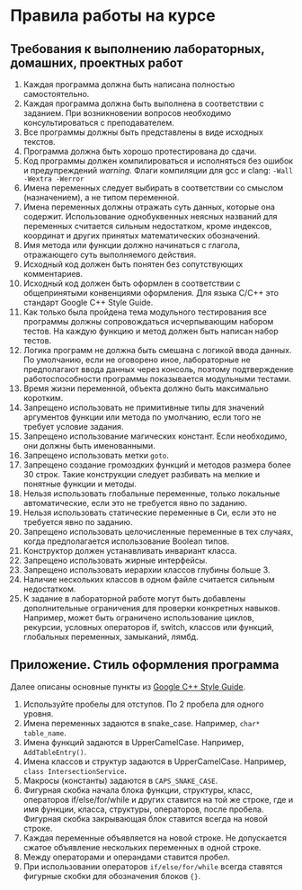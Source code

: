 # Правила работы на курсе

## Требования к выполнению лабораторных, домашних, проектных работ

1. Каждая программа должна быть написана полностью самостоятельно.
2. Каждая программа должна быть выполнена в соответствии с заданием. При возникновении вопросов необходимо консультироваться с преподавателем.
3. Все программы должны быть представлены в виде исходных текстов.
4. Программа должна быть хорошо протестирована до сдачи.
5. Код программы должен компилироваться и исполняться без ошибок и предупреждений *warning*. Флаги компиляции для gcc и clang: `-Wall -Wextra -Werror`
6. Имена переменных следует выбирать в соответствии со смыслом (назначением), а не типом переменной.
7. Имена переменных должны отражать суть данных, которые она содержит. Использование однобуквенных неясных названий для переменных считается сильным недостатком, кроме индексов, координат и других принятых математических обозначений.
8. Имя метода или функции должно начинаться с глагола, отражающего суть выполняемого действия.
9. Исходный код должен быть понятен без сопутствующих комментариев.
10. Исходный код должен быть оформлен в соответствии с общепринятыми конвенциями оформления. Для языка C/С++ это стандарт Google C++ Style Guide.
11. Как только была пройдена тема модульного тестирования все программы должны сопровождаться исчерпывающим набором тестов. На каждую функцию и метод должен быть написан набор тестов.
12. Логика программ не должна быть смешана с логикой ввода данных. По умолчанию, если не оговорено иное, лабораторные не предполагают ввода данных через консоль, поэтому подтверждение работоспособности программы показывается модульными тестами.
13. Время жизни переменной, объекта должно быть максимально коротким.
14. Запрещено использовать не примитивные типы для значений аргументов функции или метода по умолчанию, если того не требует условие задания.
15. Запрещено использование магических констант. Если необходимо, они должны быть именованными.
16. Запрещено использовать метки `goto`.
17. Запрещено создание громоздких функций и методов размера более 30 строк. Такие конструкции следует разбивать на мелкие и понятные функции и методы.
18. Нельзя использовать глобальные переменные, только локальные автоматические, если это не требуется явно по заданию.
19. Нельзя использовать статические переменные в Си, если это не требуется явно по заданию.
20. Запрещено использовать целочисленные переменные в тех случаях, когда предполагается использование Boolean типов.
21. Конструктор должен устанавливать инвариант класса.
22. Запрещено использовать жирные интерфейсы.
23. Запрещено использовать иерархии классов глубины больше 3.
24. Наличие нескольких классов в одном файле считается сильным недостатком.
25. К задание в лабораторной работе могут быть добавлены дополнительные ограничения для проверки конкретных навыков. Например, может быть ограничено использование циклов, рекурсии, условных операторов if, switch, классов или функций, глобальных переменных, замыканий, лямбд.

## Приложение. Стиль оформления программа

Далее описаны основные пункты из [Google C++ Style Guide](https://google.github.io/styleguide/cppguide.html).

1. Используйте пробелы для отступов. По 2 пробела для одного уровня.
2. Имена переменных задаются в snake_case. Например, `char* table_name`.
3. Имена функций задаются в UpperCamelCase. Например, `AddTableEntry()`.
4. Имена классов и структур задаются в UpperCamelCase. Например, `class IntersectionService`.
5. Макросы (константы) задаются в `CAPS_SNAKE_CASE`.
6. Фигурная скобка начала блока функции, структуры, класс, операторов if/else/for/while и других ставится на той же строке, где и имя функции, класса, структуры, операторов, после пробела. Фигурная скобка закрывающая блок ставится всегда на новой строке.
7. Каждая переменные объявляется на новой строке. Не допускается сжатое объявление нескольких переменных в одной строке.
8. Между операторами и операндами ставится пробел.
9. При использовании операторов `if/else/for/while` всегда ставятся фигурные скобки для обозначения блоков `{}`.
